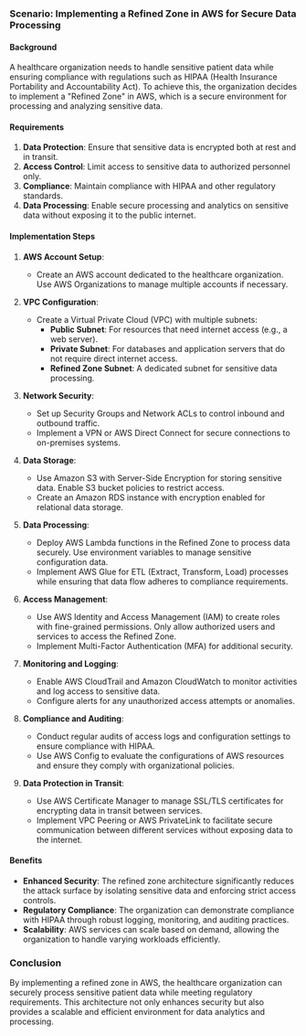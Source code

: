 ### Scenario: Implementing a Refined Zone in AWS for Secure Data Processing

#### Background
A healthcare organization needs to handle sensitive patient data while ensuring compliance with regulations such as HIPAA (Health Insurance Portability and Accountability Act). To achieve this, the organization decides to implement a "Refined Zone" in AWS, which is a secure environment for processing and analyzing sensitive data.

#### Requirements
1. **Data Protection**: Ensure that sensitive data is encrypted both at rest and in transit.
2. **Access Control**: Limit access to sensitive data to authorized personnel only.
3. **Compliance**: Maintain compliance with HIPAA and other regulatory standards.
4. **Data Processing**: Enable secure processing and analytics on sensitive data without exposing it to the public internet.

#### Implementation Steps

1. **AWS Account Setup**:
   - Create an AWS account dedicated to the healthcare organization. Use AWS Organizations to manage multiple accounts if necessary.

2. **VPC Configuration**:
   - Create a Virtual Private Cloud (VPC) with multiple subnets:
     - **Public Subnet**: For resources that need internet access (e.g., a web server).
     - **Private Subnet**: For databases and application servers that do not require direct internet access.
     - **Refined Zone Subnet**: A dedicated subnet for sensitive data processing.

3. **Network Security**:
   - Set up Security Groups and Network ACLs to control inbound and outbound traffic.
   - Implement a VPN or AWS Direct Connect for secure connections to on-premises systems.

4. **Data Storage**:
   - Use Amazon S3 with Server-Side Encryption for storing sensitive data. Enable S3 bucket policies to restrict access.
   - Create an Amazon RDS instance with encryption enabled for relational data storage.

5. **Data Processing**:
   - Deploy AWS Lambda functions in the Refined Zone to process data securely. Use environment variables to manage sensitive configuration data.
   - Implement AWS Glue for ETL (Extract, Transform, Load) processes while ensuring that data flow adheres to compliance requirements.

6. **Access Management**:
   - Use AWS Identity and Access Management (IAM) to create roles with fine-grained permissions. Only allow authorized users and services to access the Refined Zone.
   - Implement Multi-Factor Authentication (MFA) for additional security.

7. **Monitoring and Logging**:
   - Enable AWS CloudTrail and Amazon CloudWatch to monitor activities and log access to sensitive data.
   - Configure alerts for any unauthorized access attempts or anomalies.

8. **Compliance and Auditing**:
   - Conduct regular audits of access logs and configuration settings to ensure compliance with HIPAA.
   - Use AWS Config to evaluate the configurations of AWS resources and ensure they comply with organizational policies.

9. **Data Protection in Transit**:
   - Use AWS Certificate Manager to manage SSL/TLS certificates for encrypting data in transit between services.
   - Implement VPC Peering or AWS PrivateLink to facilitate secure communication between different services without exposing data to the internet.

#### Benefits
- **Enhanced Security**: The refined zone architecture significantly reduces the attack surface by isolating sensitive data and enforcing strict access controls.
- **Regulatory Compliance**: The organization can demonstrate compliance with HIPAA through robust logging, monitoring, and auditing practices.
- **Scalability**: AWS services can scale based on demand, allowing the organization to handle varying workloads efficiently.

### Conclusion
By implementing a refined zone in AWS, the healthcare organization can securely process sensitive patient data while meeting regulatory requirements. This architecture not only enhances security but also provides a scalable and efficient environment for data analytics and processing.